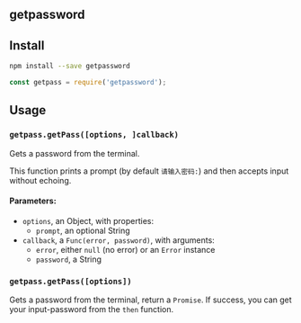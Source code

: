 ## getpassword

## Install

```bash
npm install --save getpassword
```

```javascript
const getpass = require('getpassword');
```

## Usage

### `getpass.getPass([options, ]callback)`

Gets a password from the terminal.

This function prints a prompt (by default `请输入密码:`) and then accepts input without echoing.

#### Parameters:

 * `options`, an Object, with properties:
   * `prompt`, an optional String
 * `callback`, a `Func(error, password)`, with arguments:
   * `error`, either `null` (no error) or an `Error` instance
   * `password`, a String

### `getpass.getPass([options])`

Gets a password from the terminal, return a `Promise`. If success, you can get your input-password from the `then` function.
